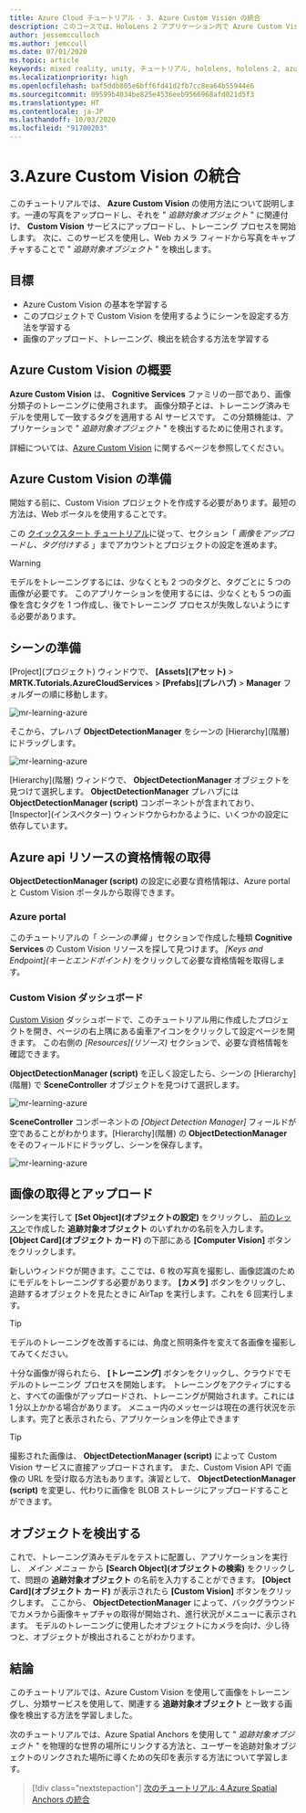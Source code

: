 ```yaml
---
title: Azure Cloud チュートリアル - 3. Azure Custom Vision の統合
description: このコースでは、HoloLens 2 アプリケーション内で Azure Custom Vision を実装する方法を学習します。
author: jessemcculloch
ms.author: jemccull
ms.date: 07/01/2020
ms.topic: article
keywords: mixed reality, unity, チュートリアル, hololens, hololens 2, azure custom vision, azure cognitive services
ms.localizationpriority: high
ms.openlocfilehash: baf5ddb805e6bff6fd41d2fb7cc8ea64b55944e6
ms.sourcegitcommit: 09599b4034be825e4536eeb9566968afd021d5f3
ms.translationtype: HT
ms.contentlocale: ja-JP
ms.lasthandoff: 10/03/2020
ms.locfileid: "91700203"
---
```

# <a name="3-integrating-azure-custom-vision"></a>3.Azure Custom Vision の統合

このチュートリアルでは、 **Azure Custom Vision** の使用方法について説明します。一連の写真をアップロードし、それを " *追跡対象オブジェクト* " に関連付け、 **Custom Vision** サービスにアップロードし、トレーニング プロセスを開始します。 次に、このサービスを使用し、Web カメラ フィードから写真をキャプチャすることで " *追跡対象オブジェクト* " を検出します。

## <a name="objectives"></a>目標

* Azure Custom Vision の基本を学習する
* このプロジェクトで Custom Vision を使用するようにシーンを設定する方法を学習する
* 画像のアップロード、トレーニング、検出を統合する方法を学習する

## <a name="understanding-azure-custom-vision"></a>Azure Custom Vision の概要

**Azure Custom Vision** は、 **Cognitive Services** ファミリの一部であり、画像分類子のトレーニングに使用されます。 画像分類子とは、トレーニング済みモデルを使用して一致するタグを適用する AI サービスです。 この分類機能は、アプリケーションで " *追跡対象オブジェクト* " を検出するために使用されます。

詳細については、[Azure Custom Vision](https://docs.microsoft.com/azure/cognitive-services/custom-vision-service/home) に関するページを参照してください。

## <a name="preparing-azure-custom-vision"></a>Azure Custom Vision の準備

開始する前に、Custom Vision プロジェクトを作成する必要があります。最短の方法は、Web ポータルを使用することです。

この [クイックスタート チュートリアル](https://docs.microsoft.com/azure/cognitive-services/custom-vision-service/getting-started-build-a-classifier#choose-training-images)に従って、セクション「 *画像をアップロードし、タグ付けする* 」までアカウントとプロジェクトの設定を進めます。

> [!WARNING]
> モデルをトレーニングするには、少なくとも 2 つのタグと、タグごとに 5 つの画像が必要です。 このアプリケーションを使用するには、少なくとも 5 つの画像を含むタグを 1 つ作成し、後でトレーニング プロセスが失敗しないようにする必要があります。

## <a name="preparing-the-scene"></a>シーンの準備

[Project]\(プロジェクト\) ウィンドウで、 **[Assets]\(アセット\)**  > **MRTK.Tutorials.AzureCloudServices** >  **[Prefabs]\(プレハブ\)**  > **Manager** フォルダーの順に移動します。

![mr-learning-azure](images/mr-learning-azure/tutorial3-section4-step1-1.png)

そこから、プレハブ **ObjectDetectionManager** をシーンの [Hierarchy]\(階層\) にドラッグします。

![mr-learning-azure](images/mr-learning-azure/tutorial3-section4-step1-2.png)

[Hierarchy]\(階層\) ウィンドウで、 **ObjectDetectionManager** オブジェクトを見つけて選択します。
**ObjectDetectionManager** プレハブには **ObjectDetectionManager (script)** コンポーネントが含まれており、[Inspector]\(インスペクター\) ウィンドウからわかるように、いくつかの設定に依存しています。

## <a name="retrieving-azure-api-resource-credentials"></a>Azure api リソースの資格情報の取得

**ObjectDetectionManager (script)** の設定に必要な資格情報は、Azure portal と Custom Vision ポータルから取得できます。

### <a name="azure-portal"></a>Azure portal

このチュートリアルの「 *シーンの準備* 」セクションで作成した種類 **Cognitive Services** の Custom Vision リソースを探して見つけます。 *[Keys and Endpoint]\(キーとエンドポイント\)* をクリックして必要な資格情報を取得します。

### <a name="custom-vision-dashboard"></a>Custom Vision ダッシュボード

[Custom Vision](https://www.customvision.ai/projects) ダッシュボードで、このチュートリアル用に作成したプロジェクトを開き、ページの右上隅にある歯車アイコンをクリックして設定ページを開きます。 この右側の *[Resources]\(リソース\)* セクションで、必要な資格情報を確認できます。

**ObjectDetectionManager (script)** を正しく設定したら、シーンの [Hierarchy]\(階層\) で **SceneController** オブジェクトを見つけて選択します。

![mr-learning-azure](images/mr-learning-azure/tutorial3-section4-step1-3.png)

**SceneController** コンポーネントの *[Object Detection Manager]* フィールドが空であることがわかります。[Hierarchy]\(階層\) の **ObjectDetectionManager** をそのフィールドにドラッグし、シーンを保存します。

![mr-learning-azure](images/mr-learning-azure/tutorial3-section4-step1-4.png)

## <a name="take-and-upload-images"></a>画像の取得とアップロード

シーンを実行して **[Set Object]\(オブジェクトの設定\)** をクリックし、 [前のレッスン](mr-learning-azure-02.md)で作成した **追跡対象オブジェクト** のいずれかの名前を入力します。 **[Object Card]\(オブジェクト カード\)** の下部にある **[Computer Vision]** ボタンをクリックします。

新しいウィンドウが開きます。ここでは、6 枚の写真を撮影し、画像認識のためにモデルをトレーニングする必要があります。 **[カメラ]** ボタンをクリックし、追跡するオブジェクトを見たときに AirTap を実行します。これを 6 回実行します。

> [!TIP]
> モデルのトレーニングを改善するには、角度と照明条件を変えて各画像を撮影してみてください。

十分な画像が得られたら、 **[トレーニング]** ボタンをクリックし、クラウドでモデルのトレーニング プロセスを開始します。 トレーニングをアクティブにすると、すべての画像がアップロードされ、トレーニングが開始されます。これには 1 分以上かかる場合があります。 メニュー内のメッセージは現在の進行状況を示します。完了と表示されたら、アプリケーションを停止できます

> [!TIP]
> 撮影された画像は、 **ObjectDetectionManager (script)** によって Custom Vision サービスに直接アップロードされます。 また、Custom Vision API で画像の URL を受け取る方法もあります。演習として、 **ObjectDetectionManager (script)** を変更し、代わりに画像を BLOB ストレージにアップロードすることができます。

## <a name="detect-objects"></a>オブジェクトを検出する

これで、トレーニング済みモデルをテストに配置し、アプリケーションを実行し、 *メイン メニュー* から **[Search Object]\(オブジェクトの検索\)** をクリックして、問題の **追跡対象オブジェクト** の名前を入力することができます。 **[Object Card]\(オブジェクト カード\)** が表示されたら **[Custom Vision]** ボタンをクリックします。 ここから、 **ObjectDetectionManager** によって、バックグラウンドでカメラから画像キャプチャの取得が開始され、進行状況がメニューに表示されます。 モデルのトレーニングに使用したオブジェクトにカメラを向け、少し待つと、オブジェクトが検出されることがわかります。

## <a name="congratulations"></a>結論

このチュートリアルでは、Azure Custom Vision を使用して画像をトレーニングし、分類サービスを使用して、関連する **追跡対象オブジェクト** と一致する画像を検出する方法を学習しました。

次のチュートリアルでは、Azure Spatial Anchors を使用して " *追跡対象オブジェクト* " を物理的な世界の場所にリンクする方法と、ユーザーを追跡対象オブジェクトのリンクされた場所に導くための矢印を表示する方法について学習します。

> [!div class="nextstepaction"]
> [次のチュートリアル: 4.Azure Spatial Anchors の統合](mr-learning-azure-04.md)
